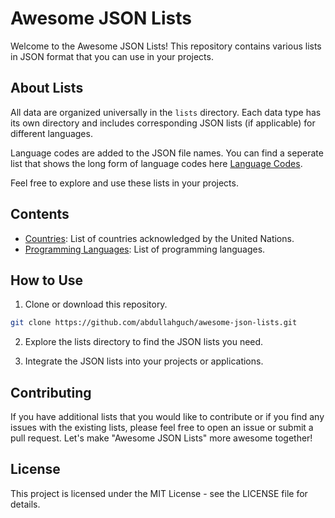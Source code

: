 # Awesome JSON Lists

Welcome to the Awesome JSON Lists! This repository contains various lists in JSON format that you can use in your projects.

## About Lists

All data are organized universally in the `lists` directory. Each data type has its own directory and includes corresponding JSON lists (if applicable) for different languages. 

Language codes are added to the JSON file names. You can find a seperate list that shows the long form of language codes here [Language Codes](language_codes.json).

Feel free to explore and use these lists in your projects.

## Contents

- [Countries](lists/countries): List of countries acknowledged by the United Nations.
- [Programming Languages](lists/programming-languages): List of programming languages.

## How to Use

1. Clone or download this repository.

```bash
git clone https://github.com/abdullahguch/awesome-json-lists.git
```

2. Explore the lists directory to find the JSON lists you need.

3. Integrate the JSON lists into your projects or applications.

## Contributing

If you have additional lists that you would like to contribute or if you find any issues with the existing lists, please feel free to open an issue or submit a pull request. Let's make "Awesome JSON Lists" more awesome together!

## License

This project is licensed under the MIT License - see the LICENSE file for details.
